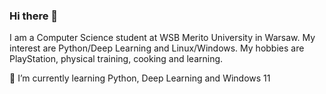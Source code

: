 ### Hi there 👋

I am a Computer Science student at WSB Merito University in Warsaw. My interest are Python/Deep Learning and Linux/Windows. My hobbies are PlayStation, physical training, cooking and learning.

🌱 I’m currently learning Python, Deep Learning and Windows 11
